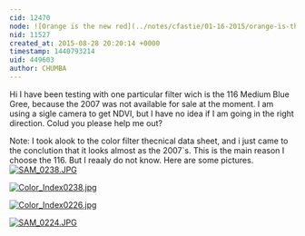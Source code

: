 ```yaml
---
cid: 12470
node: ![Orange is the new red](../notes/cfastie/01-16-2015/orange-is-the-new-red)
nid: 11527
created_at: 2015-08-28 20:20:14 +0000
timestamp: 1440793214
uid: 449603
author: CHUMBA
---
```


Hi I have been testing with one particular filter wich is the 116 Medium Blue Gree, because the 2007 was not available for sale at the moment. I am using a sigle camera to get NDVI, but I have no idea if I am going in the right direction. Colud you please help me out?  

Note: I took alook to the color filter thecnical data sheet, and i just came to the conclution that it looks almost as the 2007`s. This is the main reason I choose the 116. But I reaaly do not know. Here are some pictures. 
[![SAM_0238.JPG](https://i.publiclab.org/system/images/photos/000/011/320/medium/SAM_0238.JPG)](https://i.publiclab.org/system/images/photos/000/011/320/original/SAM_0238.JPG)



[![Color_Index0238.jpg](https://i.publiclab.org/system/images/photos/000/011/321/medium/Color_Index0238.jpg)](https://i.publiclab.org/system/images/photos/000/011/321/original/Color_Index0238.jpg)


[![Color_Index0226.jpg](https://i.publiclab.org/system/images/photos/000/011/322/medium/Color_Index0226.jpg)](https://i.publiclab.org/system/images/photos/000/011/322/original/Color_Index0226.jpg)


[![SAM_0224.JPG](https://i.publiclab.org/system/images/photos/000/011/323/medium/SAM_0224.JPG)](https://i.publiclab.org/system/images/photos/000/011/323/original/SAM_0224.JPG)

